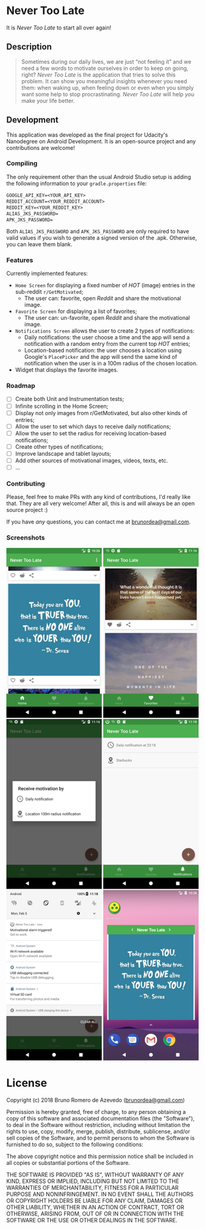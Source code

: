 # Never Too Late

It is *Never Too Late* to start all over again!

## Description

> Sometimes during our daily lives, we are just “not feeling it” and we need a few words to motivate ourselves in order to keep on going, right? *Never Too Late* is the application that tries to solve this problem. It can show you meaningful insights whenever you need them: when waking up, when feeling down or even when you simply want some help to stop procrastinating. *Never Too Late* will help *you* make your life better.

## Development

This application was developed as the final project for Udacity's Nanodegree on Android Development.
It is an open-source project and any contributions are welcome!

### Compiling

The only requirement other than the usual Android Studio setup is adding the following information to your `gradle.properties` file:

	GOOGLE_API_KEY=<YOUR_API_KEY>
	REDDIT_ACCOUNT=<YOUR_REDDIT_ACCOUNT>
	REDDIT_KEY=<YOUR_REDDIT_KEY>
	ALIAS_JKS_PASSWORD=
	APK_JKS_PASSWORD=

Both `ALIAS_JKS_PASSWORD` and `APK_JKS_PASSWORD` are only required to have valid values if you wish to generate a signed version of the .apk. Otherwise, you can leave them blank.

### Features

Currently implemented features:

* `Home Screen` for displaying a fixed number of *HOT* (image) entries in the sub-reddit `r/GetMotivated`;
	* The user can: favorite, open *Reddit* and share the motivational image.
* `Favorite Screen` for displaying a list of favorites;
	* The user can: un-favorite, open *Reddit* and share the motivational image.
* `Notifications Screen` allows the user to create 2 types of notifications:
	* Daily notifications: the user choose a time and the app will send a notification with a random entry from the current top *HOT* entries;
	* Location-based notification: the user chooses a location using Google's `PlacePicker` and the app will send the same kind of notification when the user is in a 100m radius of the chosen location.
* Widget that displays the favorite images.

### Roadmap

- [ ] Create both Unit and Instrumentation tests;
- [ ] Infinite scrolling in the Home Screen;
- [ ] Display not only images from r/GetMotivated, but also other kinds of entries;
- [ ] Allow the user to set which days to receive daily notifications;
- [ ] Allow the user to set the radius for receiving location-based notifications;
- [ ] Create other types of notifications;
- [ ] Improve landscape and tablet layouts;
- [ ] Add other sources of motivational images, videos, texts, etc.
- [ ] ...

### Contributing

Please, feel free to make PRs with any kind of contributions, I'd really like that. They are all very welcome! After all, this is and will always be an open source project :)

If you have *any* questions, you can contact me at brunordea@gmail.com.

### Screenshots

<kbd><img src="screenshots/home_screen.png" width="250"></kbd> <kbd><img src="screenshots/favorites_screen.png" width="250"> </kbd> <kbd><img src="screenshots/notifications_popup.png" width="250"></kbd> <kbd><img src="screenshots/notifications_list.png" width="250"></kbd>
<kbd><img src="screenshots/notification.png" width="250"></kbd> <kbd><img src="screenshots/widget.png" width="250"></kbd>

# License

Copyright (c) 2018 Bruno Romero de Azevedo (brunordea@gmail.com)

Permission is hereby granted, free of charge, to any person obtaining a copy
of this software and associated documentation files (the "Software"), to deal
in the Software without restriction, including without limitation the rights
to use, copy, modify, merge, publish, distribute, sublicense, and/or sell
copies of the Software, and to permit persons to whom the Software is
furnished to do so, subject to the following conditions:

The above copyright notice and this permission notice shall be included in all
copies or substantial portions of the Software.

THE SOFTWARE IS PROVIDED "AS IS", WITHOUT WARRANTY OF ANY KIND, EXPRESS OR
IMPLIED, INCLUDING BUT NOT LIMITED TO THE WARRANTIES OF MERCHANTABILITY,
FITNESS FOR A PARTICULAR PURPOSE AND NONINFRINGEMENT. IN NO EVENT SHALL THE
AUTHORS OR COPYRIGHT HOLDERS BE LIABLE FOR ANY CLAIM, DAMAGES OR OTHER
LIABILITY, WHETHER IN AN ACTION OF CONTRACT, TORT OR OTHERWISE, ARISING FROM,
OUT OF OR IN CONNECTION WITH THE SOFTWARE OR THE USE OR OTHER DEALINGS IN THE
SOFTWARE.

